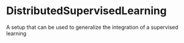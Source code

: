 # DistributedSupervisedLearning
A setup that can be used to generalize the integration of a supervised learning

